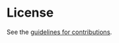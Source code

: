 # License

See the
[guidelines for contributions](https://github.com/OR13/draft-steele-spice-cta/blob/main/CONTRIBUTING.md).
